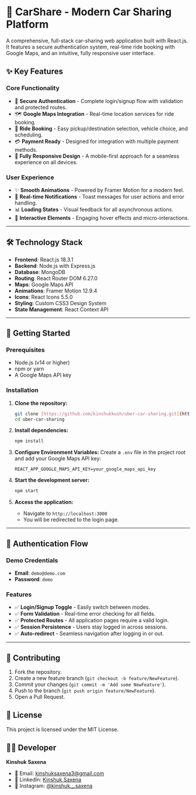 # 🚗 CarShare - Modern Car Sharing Platform

A comprehensive, full-stack car-sharing web application built with React.js. It features a secure authentication system, real-time ride booking with Google Maps, and an intuitive, fully responsive user interface.

## ✨ Key Features

### **Core Functionality**
- 🔐 **Secure Authentication** - Complete login/signup flow with validation and protected routes.
- 🗺️ **Google Maps Integration** - Real-time location services for ride booking.
- 🚗 **Ride Booking** - Easy pickup/destination selection, vehicle choice, and scheduling.
- 💳 **Payment Ready** - Designed for integration with multiple payment methods.
- 📱 **Fully Responsive Design** - A mobile-first approach for a seamless experience on all devices.

### **User Experience**
- ✨ **Smooth Animations** - Powered by Framer Motion for a modern feel.
- 🔔 **Real-time Notifications** - Toast messages for user actions and error handling.
- 📊 **Loading States** - Visual feedback for all asynchronous actions.
- 🎯 **Interactive Elements** - Engaging hover effects and micro-interactions.

---
## 🛠️ Technology Stack

- **Frontend**: React.js 18.3.1
- **Backend**: Node.js with Express.js
- **Database**: MongoDB
- **Routing**: React Router DOM 6.27.0
- **Maps**: Google Maps API
- **Animations**: Framer Motion 12.9.4
- **Icons**: React Icons 5.5.0
- **Styling**: Custom CSS3 Design System
- **State Management**: React Context API

---
## 🚀 Getting Started

### **Prerequisites**
- Node.js (v14 or higher)
- npm or yarn
- A Google Maps API key

### **Installation**

1.  **Clone the repository:**
    ```bash
    git clone [https://github.com/kinshukkush/uber-car-sharing.git](https://github.com/kinshukkush/uber-car-sharing.git)
    cd uber-car-sharing
    ```

2.  **Install dependencies:**
    ```bash
    npm install
    ```

3.  **Configure Environment Variables:**
    Create a `.env` file in the project root and add your Google Maps API key:
    ```env
    REACT_APP_GOOGLE_MAPS_API_KEY=your_google_maps_api_key
    ```

4.  **Start the development server:**
    ```bash
    npm start
    ```

5.  **Access the application:**
    - Navigate to `http://localhost:3000`
    - You will be redirected to the login page.

---
## 🔐 Authentication Flow

### **Demo Credentials**
- **Email**: `demo@demo.com`
- **Password**: `demo`

### **Features**
- ✅ **Login/Signup Toggle** - Easily switch between modes.
- ✅ **Form Validation** - Real-time error checking for all fields.
- ✅ **Protected Routes** - All application pages require a valid login.
- ✅ **Session Persistence** - Users stay logged in across sessions.
- ✅ **Auto-redirect** - Seamless navigation after logging in or out.

---
## 🤝 Contributing

1.  Fork the repository.
2.  Create a new feature branch (`git checkout -b feature/NewFeature`).
3.  Commit your changes (`git commit -m 'Add some NewFeature'`).
4.  Push to the branch (`git push origin feature/NewFeature`).
5.  Open a Pull Request.

## 📄 License

This project is licensed under the MIT License.

## 👨‍💻 Developer

**Kinshuk Saxena**
- 📧 Email: kinshuksaxena3@gmail.com
- 💼 LinkedIn: [Kinshuk Saxena](https://www.linkedin.com/in/kinshuk-saxena-/)
- 📸 Instagram: [@kinshuk._.saxena](https://www.instagram.com/kinshuk._.saxena)
